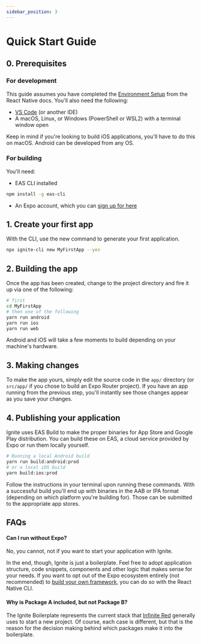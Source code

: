 ```yaml
---
sidebar_position: 3
---
```


# Quick Start Guide

## 0. Prerequisites

### For development

This guide assumes you have completed the [Environment Setup](https://reactnative.dev/docs/set-up-your-environment) from the React Native docs. You'll also need the following:

- [VS Code](https://code.visualstudio.com/) (or another IDE)
- A macOS, Linux, or Windows (PowerShell or WSL2) with a terminal window open

Keep in mind if you're looking to build iOS applications, you'll have to do this on macOS. Android can be developed from any OS.

### For building

You'll need:

- EAS CLI installed

```bash
npm install -g eas-cli
```

- An Expo account, which you can [sign up for here](https://expo.dev/signup)

## 1. Create your first app

With the CLI, use the new command to generate your first application.

```bash
npx ignite-cli new MyFirstApp --yes
```

## 2. Building the app

Once the app has been created, change to the project directory and fire it up via one of the following:

```bash
# first
cd MyFirstApp
# then one of the following
yarn run android
yarn run ios
yarn run web
```

Android and iOS will take a few moments to build depending on your machine's hardware.

## 3. Making changes

To make the app yours, simply edit the source code in the `app/` directory (or `src/app/` if you chose to build an Expo Router project). If you have an app running from the previous step, you'll instantly see those changes appear as you save your changes.

## 4. Publishing your application

Ignite uses EAS Build to make the proper binaries for App Store and Google Play distribution. You can build these on EAS, a cloud service provided by Expo or run them locally yourself.

```bash
# Running a local Android build
yarn run build:android:prod
# or a local iOS build
yarn build:ios:prod
```

Follow the instructions in your terminal upon running these commands. With a successful build you'll end up with binaries in the AAB or IPA format (depending on which platform you're building for). Those can be submitted to the appropriate app stores.

## FAQs

#### Can I run without Expo?

No, you cannot, not if you want to start your application with Ignite.

In the end, though, Ignite is just a boilerplate. Feel free to adopt application structure, code snippets, components and other logic that makes sense for your needs. If you want to opt out of the Expo ecosystem entirely (not recommended) to [build your own framework](https://reactnative.dev/docs/getting-started-without-a-framework), you can do so with the React Native CLI.

#### Why is Package A included, but not Package B?

The Ignite Boilerplate represents the current stack that [Infinite Red](https://infinite.red) generally uses to start a new project. Of course, each case is different, but that is the reason for the decision making behind which packages make it into the boilerplate.

